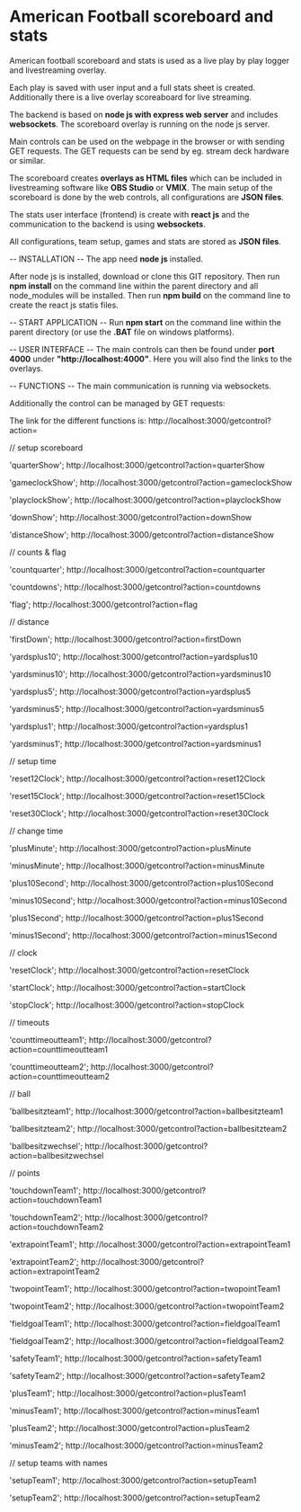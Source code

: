 # American Football scoreboard and stats

American football scoreboard and stats is used as a live play by play logger and livestreaming overlay.

Each play is saved with user input and a full stats sheet is created.
Additionally there is a live overlay scoreaboard for live streaming.

The backend is based on **node js with express web server** and includes **websockets**.
The scoreboard overlay is running on the node js server.

Main controls can be used on the webpage in the browser or with sending GET requests.
The GET requests can be send by eg. stream deck hardware or similar.

The scoreboard creates **overlays as HTML files** which can be included in livestreaming software like **OBS Studio** or **VMIX**.
The main setup of the scoreboard is done by the web controls, all configurations are **JSON files**.

The stats user interface (frontend) is create with **react js** and the communication to the backend is using **websockets**.

All configurations, team setup, games and stats are stored as **JSON files**.

-- INSTALLATION --
The app need **node js** installed.

After node js is installed, download or clone this GIT repository.
Then run **npm install** on the command line within the parent directory and all node_modules will be installed.
Then run **npm build** on the command line to create the react js statis files.

-- START APPLICATION --
Run **npm start** on the command line within the parent directory (or use the **.BAT** file on windows platforms).

-- USER INTERFACE --
The main controls can then be found under **port 4000** under **"http://localhost:4000"**.
Here you will also find the links to the overlays.

-- FUNCTIONS --
The main communication is running via websockets.

Additionally the control can be managed by GET requests:

The link for the different functions is: http://localhost:3000/getcontrol?action=

// setup scoreboard

'quarterShow';			http://localhost:3000/getcontrol?action=quarterShow

'gameclockShow';		http://localhost:3000/getcontrol?action=gameclockShow

'playclockShow';		http://localhost:3000/getcontrol?action=playclockShow

'downShow';				http://localhost:3000/getcontrol?action=downShow

'distanceShow';			http://localhost:3000/getcontrol?action=distanceShow

// counts & flag

'countquarter';			http://localhost:3000/getcontrol?action=countquarter

'countdowns';			http://localhost:3000/getcontrol?action=countdowns

'flag';					http://localhost:3000/getcontrol?action=flag

// distance

'firstDown';			http://localhost:3000/getcontrol?action=firstDown

'yardsplus10';			http://localhost:3000/getcontrol?action=yardsplus10

'yardsminus10';			http://localhost:3000/getcontrol?action=yardsminus10

'yardsplus5';			http://localhost:3000/getcontrol?action=yardsplus5

'yardsminus5';			http://localhost:3000/getcontrol?action=yardsminus5

'yardsplus1';			http://localhost:3000/getcontrol?action=yardsplus1

'yardsminus1';			http://localhost:3000/getcontrol?action=yardsminus1

// setup time

'reset12Clock';			http://localhost:3000/getcontrol?action=reset12Clock

'reset15Clock';			http://localhost:3000/getcontrol?action=reset15Clock

'reset30Clock';			http://localhost:3000/getcontrol?action=reset30Clock

// change time

'plusMinute';			http://localhost:3000/getcontrol?action=plusMinute

'minusMinute';			http://localhost:3000/getcontrol?action=minusMinute

'plus10Second';			http://localhost:3000/getcontrol?action=plus10Second

'minus10Second';		http://localhost:3000/getcontrol?action=minus10Second

'plus1Second';			http://localhost:3000/getcontrol?action=plus1Second

'minus1Second';			http://localhost:3000/getcontrol?action=minus1Second

// clock

'resetClock';			http://localhost:3000/getcontrol?action=resetClock

'startClock';			http://localhost:3000/getcontrol?action=startClock

'stopClock';			http://localhost:3000/getcontrol?action=stopClock

// timeouts

'counttimeoutteam1';	http://localhost:3000/getcontrol?action=counttimeoutteam1

'counttimeoutteam2';	http://localhost:3000/getcontrol?action=counttimeoutteam2

// ball

'ballbesitzteam1';		http://localhost:3000/getcontrol?action=ballbesitzteam1

'ballbesitzteam2';		http://localhost:3000/getcontrol?action=ballbesitzteam2

'ballbesitzwechsel';	http://localhost:3000/getcontrol?action=ballbesitzwechsel

// points

'touchdownTeam1';		http://localhost:3000/getcontrol?action=touchdownTeam1

'touchdownTeam2';		http://localhost:3000/getcontrol?action=touchdownTeam2

'extrapointTeam1';		http://localhost:3000/getcontrol?action=extrapointTeam1

'extrapointTeam2';		http://localhost:3000/getcontrol?action=extrapointTeam2

'twopointTeam1';		http://localhost:3000/getcontrol?action=twopointTeam1

'twopointTeam2';		http://localhost:3000/getcontrol?action=twopointTeam2

'fieldgoalTeam1';		http://localhost:3000/getcontrol?action=fieldgoalTeam1

'fieldgoalTeam2';		http://localhost:3000/getcontrol?action=fieldgoalTeam2

'safetyTeam1';			http://localhost:3000/getcontrol?action=safetyTeam1

'safetyTeam2';			http://localhost:3000/getcontrol?action=safetyTeam2

'plusTeam1';			http://localhost:3000/getcontrol?action=plusTeam1

'minusTeam1';			http://localhost:3000/getcontrol?action=minusTeam1

'plusTeam2';			http://localhost:3000/getcontrol?action=plusTeam2

'minusTeam2';			http://localhost:3000/getcontrol?action=minusTeam2

// setup teams with names

'setupTeam1';			http://localhost:3000/getcontrol?action=setupTeam1

'setupTeam2';			http://localhost:3000/getcontrol?action=setupTeam2
